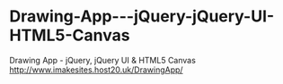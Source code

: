 # Drawing-App---jQuery-jQuery-UI-HTML5-Canvas
Drawing App - jQuery, jQuery UI &amp; HTML5 Canvas 
http://www.imakesites.host20.uk/DrawingApp/
